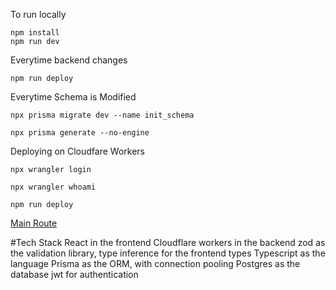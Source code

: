 To run locally
```
npm install
npm run dev
```

Everytime backend changes
```
npm run deploy
```
Everytime Schema is Modified
```
npx prisma migrate dev --name init_schema
```
```
npx prisma generate --no-engine
```
Deploying on Cloudfare Workers
```
npx wrangler login
```
```
npx wrangler whoami
```
```
npm run deploy
```
[Main Route](https://medium-project.diwakarsameer27.workers.dev)

#Tech Stack
React in the frontend
Cloudflare workers in the backend
zod as the validation library, type inference for the frontend types
Typescript as the language
Prisma as the ORM, with connection pooling
Postgres as the database
jwt for authentication
 